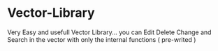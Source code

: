 # Vector-Library
Very Easy and usefull Vector Library... you can Edit Delete Change and Search in the vector with only the internal functions ( pre-writed )
